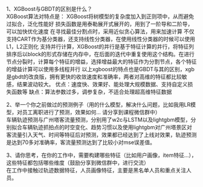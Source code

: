 1、XGBoost与GBDT的区别是什么？	
XGBoost算法对特点是：
XGBoost将树模型的复杂度加入到正则项中，从而避免过拟合，泛化性能好
损失函数是用泰勒展开式展开的，用到了一阶导和二阶导，可以加快优化速度
在寻找最佳分割点时，采用近似贪心算法，用来加速计算
不仅支持CART作为基分类器，还支持线性分类器，在使用线性分类器的时候可以使用L1，L2正则化
支持并行计算，XGBoost的并行是基于特征计算的并行，将特征列排序后以block的形式存储在内存中，在后面的迭代中重复使用这个结构。在进行节点分裂时，计算每个特征的增益，选择增益最大的特征作为分割节点，各个特征的增益计算可以使用多线程并行
以上xgboost的特点也是GBDT与其的区别，xgb是gbdt的改良版，拥有更快的收敛速度和准确率，两者对高维的特征都比较敏感，结果波动较大。
优点：速度快、效果好、能处理大规模数据、支持自定义损失函数等
缺点：算法参数过多，调参复杂，不适合处理超高维特征数据


2、举一个你之前做过的预测例子（用的什么模型，解决什么问题，比如我用LR模型，对员工离职进行了预测，效果如何... 请分享到课程微信群中）	
车辆轨迹预测与广州塔客流量预测，分别用了w2c与LSTM以及lightgbm模型，分别拟合车辆轨迹抓拍点的时空变化、趋势习惯以及使用lightgbm对广州塔景区对客流量引入天气、时间等特征后对预测，效果都已经达到了上线对效果，轨迹预测是达到70多对准确率，客流量预测达到了比较小对mse误差值。


3、请你思考，在你的工作中，需要构建哪些特征（比如用户画像，item特征...），这些特征都包括哪些维度（鼓励分享到微信群中，进行交流）		
在工作中接触过轨迹数据特征，人员画像特征，主要是黑名单人员和重点关注人员。